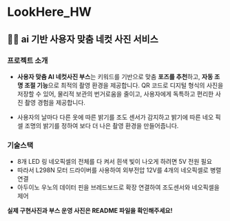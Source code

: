 # LookHere_HW
## 🤳🏻 ai 기반 사용자 맞춤 네컷 사진 서비스

### 프로젝트 소개
- **사용자 맞춤 AI 네컷사진 부스**는 키워드를 기반으로 맞춤 **포즈를 추천**하고, **자동 조명 조절 기능**으로 최적의 촬영 환경을 제공합니다. QR 코드로 디지털 형식의 사진을 저장할 수 있어, 물리적 보관의 번거로움을 줄이고, 사용자에게 독특하고 편리한 사진 촬영 경험을 제공합니다.  

- 사용자의 날마다 다른 옷에 따른 밝기를 조도 센서가 감지하고 밝기에 따른 네오 픽셀 조명의 밝기를 정하여 보다 더 나은 촬영 환경을 만들어줍니다.

### 기술스택
- 8개 LED 링 네오픽셀의 전체를 다 켜서 흰색 빛이 나오게 하려면 5V 전원 필요
- 따라서 L298N 모터 드라이버를 사용하여 외부전압 12V를 4개의 네오픽셀로 병렬 연결
- 아두이노 우노의 데이터 핀을 브레드보드로 확장 연결하여 조도센서와 네오픽셀을 제어

**실제 구현사진과 부스 운영 사진은 README 파일을 확인해주세요!**

